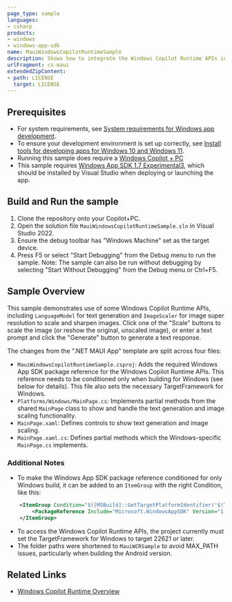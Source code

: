 ```yaml
---
page_type: sample
languages:
- csharp
products:
- windows
- windows-app-sdk
name: MauiWindowsCopilotRuntimeSample
description: Shows how to integrate the Windows Copilot Runtime APIs inside MAUI
urlFragment: cs-maui
extendedZipContent:
- path: LICENSE
  target: LICENSE
---
```


## Prerequisites
- For system requirements, see [System requirements for Windows app development](https://docs.microsoft.com/windows/apps/windows-app-sdk/system-requirements).
- To ensure your development environment is set up correctly, see [Install tools for developing apps for Windows 10 and Windows 11](https://docs.microsoft.com/windows/apps/windows-app-sdk/set-up-your-development-environment).
- Running this sample does require a [Windows Copilot + PC](https://learn.microsoft.com/windows/ai/npu-devices/)
- This sample requires [Windows App SDK 1.7 Experimental3](https://learn.microsoft.com/windows/apps/windows-app-sdk/downloads#windows-app-sdk-17-experimental), which should be installed by Visual Studio when deploying or launching the app.

## Build and Run the sample
1. Clone the repository onto your Copilot+PC.
2. Open the solution file `MauiWindowsCopilotRuntimeSample.sln` in Visual Studio 2022.
3. Ensure the debug toolbar has "Windows Machine" set as the target device.
4. Press F5 or select "Start Debugging" from the Debug menu to run the sample.
Note: The sample can also be run without debugging by selecting "Start Without Debugging" from the Debug menu or Ctrl+F5. 

## Sample Overview

This sample demonstrates use of some Windows Copilot Runtime APIs, including `LanguageModel` for text
generation and `ImageScaler` for image super resolution to scale and sharpen images. Click one of the
"Scale" buttons to scale the image (or reshow the original, unscaled image), or enter a text prompt and
click the "Generate" button to generate a text response.

The changes from the ".NET MAUI App" template are split across four files:
- `MauiWindowsCopilotRuntimeSample.csproj`: Adds the required Windows App SDK package reference for the
  Windows Copilot Runtime APIs. This reference needs to be conditioned only when building for Windows
  (see below for details). This file also sets the necessary TargetFramework for Windows.
- `Platforms/Windows/MainPage.cs`: Implements partial methods from the shared `MainPage` class to show and
  handle the text generation and image scaling functionality.
- `MainPage.xaml`: Defines controls to show text generation and image scaling.
- `MainPage.xaml.cs`: Defines partial methods which the Windows-specific `MainPage.cs` implements.

### Additional Notes

- To make the Windows App SDK package reference conditioned for only Windows build, it can be added to an
  `ItemGroup` with the right Condition, like this:
```xml
	<ItemGroup Condition="$([MSBuild]::GetTargetPlatformIdentifier('$(TargetFramework)')) == 'windows'">
		<PackageReference Include="Microsoft.WindowsAppSDK" Version="1.7.250127003-experimental3" />
	</ItemGroup>
```
- To access the Windows Copilot Runtime APIs, the project currently must set the TargetFramework for
  Windows to target 22621 or later.
- The folder paths were shortened to `MauiWCRSample` to avoid MAX_PATH issues, particularly when
  building the Android version.

## Related Links
- [Windows Copilot Runtime Overview](https://learn.microsoft.com/windows/ai/apis/)
